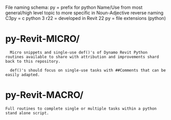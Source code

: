 File naming schema:
  py        =   prefix for python
  Name/Use      from most general/high level topic to more specific in Noun-Adjective reverse naming 
  C3py      =   c python 3
  r22       =   developed in Revit 22
  py        =   file extensions (python)

# py-Revit-MICRO/
      Micro snippets and single-use def()'s of Dynamo Revit Python routines available to share with attribution and improvements shard back to this repository.

      def()'s should focus on single-use tasks with ##Comments that can be easily adapted.
      
# py-Revit-MACRO/
    Full routines to complete single or multiple tasks within a python stand alone script.

